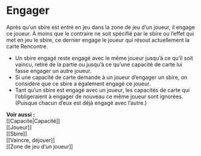 # Engager
Après qu’un sbire est entré en jeu dans la zone de jeu d’un joueur, il engage ce joueur. À moins que le contraire ne soit spécifié par le sbire ou l’effet qui met en jeu le sbire, ce dernier engage le joueur qui résout actuellement la carte Rencontre.
- Un sbire engagé reste engagé avec le même joueur jusqu’à ce qu’il soit vaincu, retiré de la partie ou jusqu’à ce qu’une capacité de carte lui fasse engager un autre joueur.
- Si une capacité de carte demande à un joueur d’engager un sbire, on considère que ce sbire a également engagé ce joueur.
- Tant qu’un sbire est engagé avec un joueur, les capacités de carte qui l’obligeraient à engager de nouveau ce même joueur sont ignorées. (Puisque chacun d’eux est déjà engagé avec l’autre.)

**Voir aussi :**  
[[Capacite|Capacité]]  
[[Joueur]]  
[[Sbire]]  
[[Vaincre, déjouer]]  
[[Zone de jeu d’un joueur]]